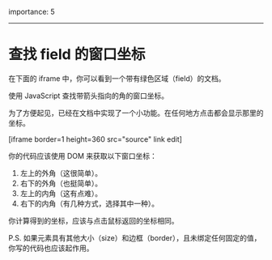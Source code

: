 importance: 5

---

# 查找 field 的窗口坐标

在下面的 iframe 中，你可以看到一个带有绿色区域（field）的文档。

使用 JavaScript 查找带箭头指向的角的窗口坐标。

为了方便起见，已经在文档中实现了一个小功能。在任何地方点击都会显示那里的坐标。

[iframe border=1 height=360 src="source" link edit]

你的代码应该使用 DOM 来获取以下窗口坐标：

1. 左上的外角（这很简单）。
2. 右下的外角（也挺简单）。
3. 左上的内角（这有点难）。
4. 右下的内角（有几种方式，选择其中一种）。

你计算得到的坐标，应该与点击鼠标返回的坐标相同。

P.S. 如果元素具有其他大小（size）和边框（border），且未绑定任何固定的值，你写的代码也应该起作用。
